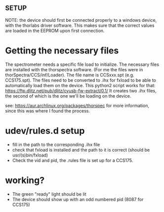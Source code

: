 ## SETUP
NOTE: the device should first be connected properly to a windows device, with the thorlabs driver software. This makes sure that the correct values are loaded in the EEPROM upon first connection.


# Getting the necessary files
The spectrometer needs a specific file load to initialize. The necessary files are installed with the thorspectra software.
(For me the files were in thorSpectra/CCS/inf/Loader). The file name is CCSxxx.spt (e.g. CCS175.spt).
The files need to be converted to .ihx for fxload to be able to automatically load them on the device. 
This python2 script works for that: https://ftp.dlitz.net/pub/dlitz/cyusb-fw-extract/0.1/
It creates two .ihx files, the second of which is the one we'll be loading on the device.

see: https://aur.archlinux.org/packages/thorspec
for more information, since this was where I found the process.

# udev/rules.d setup
- fill in the path to the corresponding .ihx file
- check that fxload is installed and the path to it is correct (should be usr/(s)bin/fxload)
- Check the vid and pid, the .rules file is set up for a CCS175.

# working?
- The green "ready" light should be lit
- The device should show up with an odd numbered pid (8087 for CCS175)
